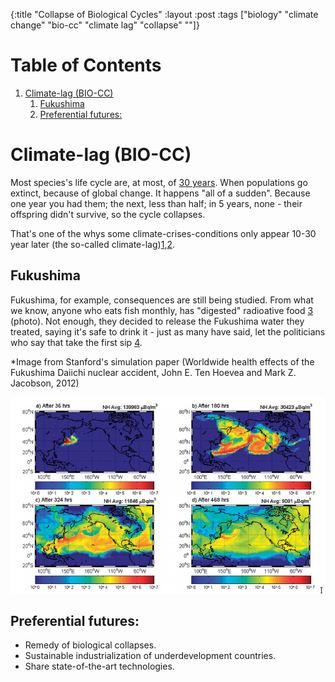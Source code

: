 {:title "Collapse of Biological Cycles"
 :layout :post
 :tags  ["biology" "climate change" "bio-cc" "climate lag" "collapse" ""]}

# Table of Contents

1.  [Climate-lag (BIO-CC)](#org16dfb1d)
    1.  [Fukushima](#org8322061)
    2.  [Preferential futures:](#orgaf634ea)


<a id="org16dfb1d"></a>

# Climate-lag (BIO-CC)

Most species's life cycle are, at most, of [30 years](https://tpwd.texas.gov/publications/nonpwdpubs/young_naturalist/animals/animal_life_spans/). When populations
go extinct, because of global change. It happens "all of a
sudden". Because one year you had them; the next, less than half; in 5
years, none - their offspring didn't survive, so the cycle collapses.

That's one of the whys some climate-crises-conditions only appear
10-30 year later (the so-called climate-lag)[1],[2].


<a id="org8322061"></a>

## Fukushima

Fukushima, for example, consequences are still being studied. From
what we know, anyone who eats fish monthly, has "digested" radioative
food [3] (photo). Not enough, they decided to release the Fukushima
water they treated, saying it's safe to drink it - just as many have
said, let the politicians who say that take the first sip [4].

\*Image from Stanford's simulation paper (Worldwide health effects of the Fukushima Daiichi nuclear accident, John E. Ten Hoevea and Mark Z. Jacobson, 2012)

[![img](../../img/simulation.png)](file:///home/buddhilw/PP/ClojureScript/Blobing/content/img/simulation.png)


<a id="orgaf634ea"></a>

## Preferential futures:

-   Remedy of biological collapses.
-   Sustainable industrialization of underdevelopment countries.
-   Share state-of-the-art technologies.


[1]: <https://iopscience.iop.org/article/10.1088/1748-9326/9/12/124002/pdf>
[2]: <https://climate.nasa.gov/effects/>
[3]: <https://web.stanford.edu/group/efmh/jacobson/TenHoeveEES12.pdf>
[4]: <https://www.reuters.com/business/environment/countries-react-japans-plans-release-fukushima-water-into-ocean-2021-04-13/>


